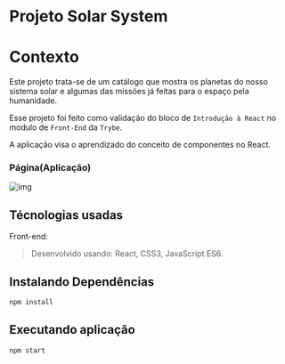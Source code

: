 # Projeto Solar System

# Contexto
Este projeto trata-se de um catálogo  que mostra os planetas do nosso sistema solar e algumas das missões já feitas para o espaço pela humanidade.

Esse projeto foi feito como validação do bloco de `Introdução à React` no modulo de `Front-End` da `Trybe`.

A aplicação visa o aprendizado do conceito de componentes no React.
<br>

### Página(Aplicação)

![img](src/images/aplicacao.gif)
<br>

## Técnologias usadas

Front-end:
> Desenvolvido usando: React, CSS3, JavaScript ES6.
## Instalando Dependências

``` bash
npm install
``` 
## Executando aplicação

  ``` bash
  npm start
  ```
